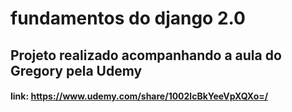 # fundamentos do django 2.0

## Projeto realizado acompanhando a aula do Gregory pela Udemy
#### link: https://www.udemy.com/share/1002lcBkYeeVpXQXo=/
